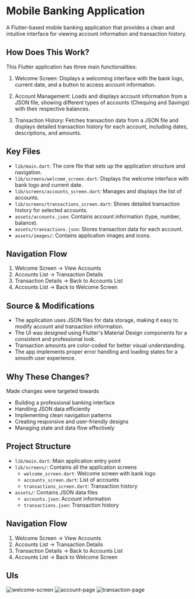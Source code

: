 # Mobile Banking Application

A Flutter-based mobile banking application that provides a clean and intuitive interface for viewing account information and transaction history.

## How Does This Work?

This Flutter application has three main functionalities:

1. Welcome Screen: Displays a welcoming interface with the bank logo, current date, and a button to access account information.

2. Account Management: Loads and displays account information from a JSON file, showing different types of accounts (Chequing and Savings) with their respective balances.

3. Transaction History: Fetches transaction data from a JSON file and displays detailed transaction history for each account, including dates, descriptions, and amounts.

## Key Files

- `lib/main.dart`: The core file that sets up the application structure and navigation.
- `lib/screens/welcome_screen.dart`: Displays the welcome interface with bank logo and current date.
- `lib/screens/accounts_screen.dart`: Manages and displays the list of accounts.
- `lib/screens/transactions_screen.dart`: Shows detailed transaction history for selected accounts.
- `assets/accounts.json`: Contains account information (type, number, balance).
- `assets/transactions.json`: Stores transaction data for each account.
- `assets/images/`: Contains application images and icons.

## Navigation Flow

1. Welcome Screen → View Accounts
2. Accounts List → Transaction Details
3. Transaction Details → Back to Accounts List
4. Accounts List → Back to Welcome Screen

## Source & Modifications

- The application uses JSON files for data storage, making it easy to modify account and transaction information.
- The UI was designed using Flutter's Material Design components for a consistent and professional look.
- Transaction amounts are color-coded for better visual understanding.
- The app implements proper error handling and loading states for a smooth user experience.

## Why These Changes?

Made changes were targeted towards

- Building a professional banking interface
- Handling JSON data efficiently
- Implementing clean navigation patterns
- Creating responsive and user-friendly designs
- Managing state and data flow effectively

## Project Structure

- `lib/main.dart`: Main application entry point
- `lib/screens/`: Contains all the application screens
  - `welcome_screen.dart`: Welcome screen with bank logo
  - `accounts_screen.dart`: List of accounts
  - `transactions_screen.dart`: Transaction history
- `assets/`: Contains JSON data files
  - `accounts.json`: Account information
  - `transactions.json`: Transaction history

## Navigation Flow

1. Welcome Screen → View Accounts
2. Accounts List → Transaction Details
3. Transaction Details → Back to Accounts List
4. Accounts List → Back to Welcome Screen

## UIs

![welcome-screen](./assets/images/welcome.png)
![account-page](./assets/images/accounts.png)
![transaction-page](./assets/images/transaction.png)
